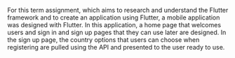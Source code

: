 For this term assignment, which aims to research and understand the Flutter framework and to create an application using Flutter, a mobile application was designed with Flutter. In this application, a home page that welcomes users and sign in and sign up pages that they can use later are designed. In the sign up page, the country options that users can choose when registering are pulled using the API and presented to the user ready to use.

